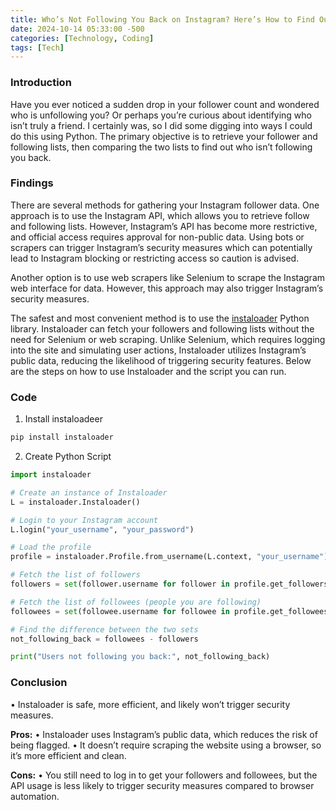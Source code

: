 ```yaml
---
title: Who’s Not Following You Back on Instagram? Here’s How to Find Out Safely
date: 2024-10-14 05:33:00 -500
categories: [Technology, Coding]
tags: [Tech]
---
```


### Introduction
Have you ever noticed a sudden drop in your follower count and wondered who is unfollowing you? Or perhaps you’re curious about identifying who isn’t truly a friend. I certainly was, so I did some digging into ways I could do this using Python. The primary objective is to retrieve your follower and following lists, then comparing the two lists to find out who isn’t following you back.

### Findings
There are several methods for gathering your Instagram follower data. One approach is to use the Instagram API, which allows you to retrieve follow and following lists. However, Instagram’s API has become more restrictive, and official access requires approval for non-public data. Using bots or scrapers can trigger Instagram’s security measures which can potentially lead to Instagram blocking or restricting access so caution is advised. 

Another option is to use web scrapers like Selenium to scrape the Instagram web interface for data. However, this approach may also trigger Instagram’s security measures.

The safest and most convenient method is to use the [instaloader](https://instaloader.github.io) Python library. Instaloader can fetch your followers and following lists without the need for Selenium or web scraping. Unlike Selenium, which requires logging into the site and simulating user actions, Instaloader utilizes Instagram’s public data, reducing the likelihood of triggering security features. Below are the steps on how to use Instaloader and the script you can run.

### Code

1. Install instaloadeer
```bash
pip install instaloader
```

2. Create Python Script
```python
import instaloader

# Create an instance of Instaloader
L = instaloader.Instaloader()

# Login to your Instagram account
L.login("your_username", "your_password")

# Load the profile
profile = instaloader.Profile.from_username(L.context, "your_username")

# Fetch the list of followers
followers = set(follower.username for follower in profile.get_followers())

# Fetch the list of followees (people you are following)
followees = set(followee.username for followee in profile.get_followees())

# Find the difference between the two sets
not_following_back = followees - followers

print("Users not following you back:", not_following_back)
```
### Conclusion
• Instaloader is safe, more efficient, and likely won’t trigger security measures.

**Pros:**
• Instaloader uses Instagram’s public data, which reduces the risk of being flagged.
• It doesn’t require scraping the website using a browser, so it’s more efficient and clean.

**Cons:**
• You still need to log in to get your followers and followees, but the API usage is less likely to trigger security measures compared to browser automation.